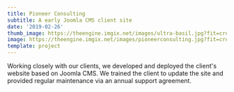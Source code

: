 ```yaml
---
title: Pioneer Consulting
subtitle: A early Joomla CMS client site
date: '2019-02-26'
thumb_image: https://theengine.imgix.net/images/ultra-basil.jpg?fit=crop&crop=entropy&auto=format,enhance&q=60
image: https://theengine.imgix.net/images/pioneerconsulting.jpg?fit=crop&crop=entropy&auto=format,enhance&q=60
template: project
---
```

Working closely with our clients, we developed and deployed the client's website based on Joomla CMS. We trained the client to update the site and provided regular maintenance via an annual support agreement.
